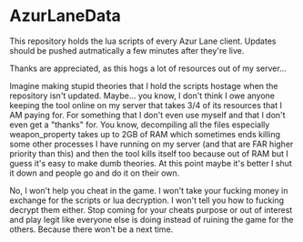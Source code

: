 # AzurLaneData

This repository holds the lua scripts of every Azur Lane client. Updates should be pushed autmatically a few minutes after they're live. 

Thanks are appreciated, as this hogs a lot of resources out of my server... 

Imagine making stupid theories that I hold the scripts hostage when the repository isn't updated. Maybe... you know, I don't think I owe anyone keeping the tool online on my server that takes 3/4 of its resources that I AM paying for. For something that I don't even use myself and that I don't even get a "thanks" for. You know, decompiling all the files especially weapon_property takes up to 2GB of RAM which sometimes ends killing some other processes I have running on my server (and that are FAR higher priority than this) and then the tool kills itself too because out of RAM but I guess it's easy to make dumb theories. At this point maybe it's better I shut it down and people go and do it on their own.

No, I won't help you cheat in the game. I won't take your fucking money in exchange for the scripts or lua decryption. I won't tell you how to fucking decrypt them either. Stop coming for your cheats purpose or out of interest and play legit like everyone else is doing instead of ruining the game for the others. Because there won't be a next time.


